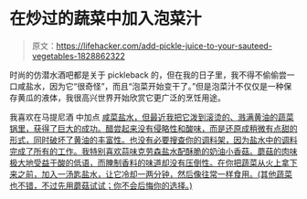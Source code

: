# 在炒过的蔬菜中加入泡菜汁

> 原文：<https://lifehacker.com/add-pickle-juice-to-your-sauteed-vegetables-1828862322>

时尚的仿潜水酒吧都是关于 pickleback 的，但在我的日子里，我不得不偷偷尝一口咸盐水，因为它“很奇怪”，而且“泡菜开始变干了。”但是泡菜汁不仅仅是一种保存黄瓜的液体，我很高兴世界开始欣赏它更广泛的烹饪用途。



我喜欢在马提尼酒 中加点 [咸菜盐水，但最近我把它泼到滚烫的、溅满黄油的蔬菜锅里，获得了巨大的成功。醋尝起来没有侵略性和酸味，而是还原成稍微有点甜的形式，同时破坏了黄油的丰富性。也没有必要搜查你的调料架，因为盐水中的调料完成了所有的工作。我特别喜欢蒜味克劳森盐水配酥脆的奶油小香菇。蘑菇的肉味极大地受益于酸的低语，而腌制香料的味道却没有压倒性。在你把蔬菜从火上拿下来之前，加入一汤匙盐水，让它冷却一两分钟，然后像往常一样食用。(其他蔬菜也不错，不过先用蘑菇试试；你不会后悔你的选择。)](https://skillet.lifehacker.com/3-ingredient-happy-hour-the-polarizing-pickletini-1797947090)